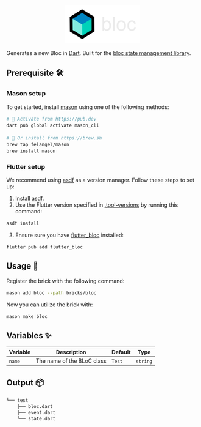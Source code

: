 <div align="center">
    <img height="100" src="https://raw.githubusercontent.com/felangel/bloc/master/docs/assets/bloc_logo_full_dark.png" alt="BLoC" />
</div>

Generates a new Bloc in [Dart](https://dart.dev). Built for
the [bloc state management library](https://github.com/felangel/bloc).

## Prerequisite 🛠

### Mason setup

To get started, install [mason](https://pub.dev/packages/mason) using one of the following methods:

```sh
# 🎯 Activate from https://pub.dev
dart pub global activate mason_cli

# 🍺 Or install from https://brew.sh
brew tap felangel/mason
brew install mason
```

### Flutter setup

We recommend using [asdf](https://asdf-vm.com/) as a version manager. Follow these steps to set up:

1. Install [asdf](https://asdf-vm.com/guide/getting-started.html).
2. Use the Flutter version specified in [.tool-versions](.tool-versions) by running this command:

```sh
asdf install
````

3. Ensure sure you have [flutter_bloc](https://pub.dev/packages/flutter_bloc) installed:

```sh
flutter pub add flutter_bloc
```

## Usage 🚀

Register the brick with the following command:

```sh
mason add bloc --path bricks/bloc
```

Now you can utilize the brick with:

```sh
mason make bloc
```

## Variables ✨

| Variable | Description                | Default | Type     |
|----------|----------------------------|---------|----------|
| `name`   | The name of the BLoC class | `Test`  | `string` |

## Output 📦

```
└── test
    ├── bloc.dart
    ├── event.dart
    └── state.dart
```
